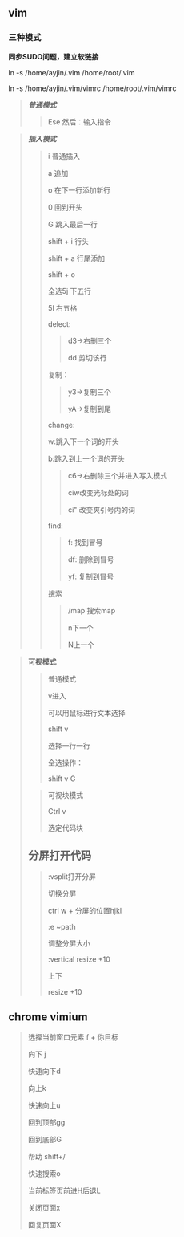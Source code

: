 ## vim 

### 三种模式

**同步SUDO问题，建立软链接**

ln -s /home/ayjin/.vim /home/root/.vim

ln -s /home/ayjin/.vim/vimrc /home/root/.vim/vimrc

> ***普通模式***
>
> > Ese 然后：输入指令
> >
> > 

> ***插入模式***
>
> > i 普通插入
> >
> > a 追加
> >
> > o 在下一行添加新行
> >
> > 0 回到开头
> >
> > G 跳入最后一行
> >
> > shift + i 行头
> >
> > shift + a 行尾添加
> >
> > shift + o
> >
> > 全选5j 下五行 
> >
> > 5l 右五格
> >
> > delect:
> >
> > > d3->右删三个
> > >
> > > dd 剪切该行
> >
> > 复制：
> >
> > > y3->复制三个
> > >
> > > yA->复制到尾
> >
> > change:
> >
> > w:跳入下一个词的开头
> >
> > b:跳入到上一个词的开头
> >
> > > c6->右删除三个并进入写入模式
> > >
> > > ciw改变光标处的词
> > >
> > > ci" 改变爽引号内的词
> >
> > find:
> >
> > > f: 找到冒号
> > >
> > > df:  删除到冒号
> > >
> > > yf:  复制到冒号
> >
> > 搜索
> >
> > > /map  搜索map
> > >
> > > n下一个
> > >
> > > N上一个

> **可视模式**
>
> > 普通模式
> >
> > v进入
> >
> > 可以用鼠标进行文本选择
> >
> > shift v 
> >
> > 选择一行一行
> >
> > 全选操作：
> >
> > shift v G
>
> > 可视块模式
> >
> > Ctrl v 
> >
> > 选定代码块
>
> ## 分屏打开代码
>
> > :vsplit打开分屏
> >
> > 切换分屏
> >
> > ctrl w + 分屏的位置hjkl
> >
> > :e ~path
> >
> > 调整分屏大小
> >
> > :vertical resize +10
> >
> > 上下
> >
> > resize +10

## chrome vimium

>  选择当前窗口元素 f + 你目标
>
> 向下 j
>
> 快速向下d
>
> 向上k
>
> 快速向上u
>
> 回到顶部gg
>
> 回到底部G
>
> 帮助 shift+/
>
> 快速搜索o
>
> 当前标签页前进H后退L
>
> 关闭页面x
>
> 回复页面X 
>
> 

